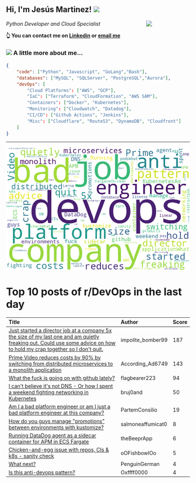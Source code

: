 <!--
**jmartinezl/jmartinezl** is a ✨ _special_ ✨ repository because its `README.md` (this file) appears on your GitHub profile.

Here are some ideas to get you started:

- 🔭 I’m currently working on ...
- 🌱 I’m currently learning ...
- 👯 I’m looking to collaborate on ...
- 🤔 I’m looking for help with ...
- 💬 Ask me about ...
- 📫 How to reach me: ...
- 😄 Pronouns: ...
- ⚡ Fun fact: ...
-->

<h2>Hi, I'm Jesús Martinez! <img src="https://media.giphy.com/media/WUlplcMpOCEmTGBtBW/giphy.gif" width="30"> </h2>
<img align='right' src="https://media.giphy.com/media/NytMLKyiaIh6VH9SPm/giphy.gif" width="120">
<p><em>Python Developer and Cloud Specialist
</em></p>

**👆 You can contact me on [Linkedin](https://www.linkedin.com/in/jes%C3%BAs-martinez-2b7b10104/) or [email me](mailto:jesus.mtz.lorenzo@gmail.com)**

### <img src="https://media.giphy.com/media/VgCDAzcKvsR6OM0uWg/giphy.gif" width="50"> A little more about me...  

```json
{
    "code": ["Python", "Javascript", "GoLang","Bash"],
    "databases": ["MySQL", "SQLServer", "PostgreSQL","Aurora"],
    "devOps": [
        "Cloud Platforms": ["AWS", "GCP"],
        "IaC": ["Terraform", "CloudFormation", "AWS SAM"],
        "Containers": ["Docker", "Kubernetes"],
        "Monitoring": ["Cloudwatch", "Datadog"],
        "CI/CD": ["Github Actions", "Jenkins"],
        "Misc": ["Cloudflare", "Route53", "DynamoDB", "Cloudfront"]
    ]
}
```
---

![Wordcloud](./cloud.png)

# Top 10 posts of r/DevOps in the last day

| Title | Author | Score |
|:---|:---|:---|
| [Just started a director job at a company 5x the size of my last one and am quietly freaking out. Could use some advice on how to hold my crap together so I don't quit.](https://www.reddit.com/r/devops/comments/13cykjj/just_started_a_director_job_at_a_company_5x_the/) | impolite_bomber99 | 187 |
| [Prime Video reduces costs by 90% by switching from distributed microservices to a monolith application](https://www.reddit.com/r/devops/comments/13cnspx/prime_video_reduces_costs_by_90_by_switching_from/) | According_Ad6749 | 143 |
| [What the fuck is going on with github lately?](https://www.reddit.com/r/devops/comments/13cw9wm/what_the_fuck_is_going_on_with_github_lately/) | flagbearer223 | 94 |
| [I can't believe it's not DNS - Or how I spent a weekend fighting networking in Kubernetes](https://www.reddit.com/r/devops/comments/13dj0bh/i_cant_believe_its_not_dns_or_how_i_spent_a/) | bruj0and | 50 |
| [Am I a bad platform engineer or am I just a bad platform engineer at this company?](https://www.reddit.com/r/devops/comments/13dbccy/am_i_a_bad_platform_engineer_or_am_i_just_a_bad/) | PartemConsilio | 19 |
| [How do you guys manage "promotions" between environments with kustomize?](https://www.reddit.com/r/devops/comments/13d0ddl/how_do_you_guys_manage_promotions_between/) | salmoneaffumicat0 | 8 |
| [Running DataDog agent as a sidecar container for APM in ECS Fargate](https://www.reddit.com/r/devops/comments/13dbpj4/running_datadog_agent_as_a_sidecar_container_for/) | theBeeprApp | 6 |
| [Chicken-and-egg issue with repos, CIs &amp; k8s - sanity check](https://www.reddit.com/r/devops/comments/13dlj8d/chickenandegg_issue_with_repos_cis_k8s_sanity/) | oOFishbowlOo | 5 |
| [What next?](https://www.reddit.com/r/devops/comments/13cqjvd/what_next/) | PenguinGerman | 4 |
| [Is this anti-devops pattern?](https://www.reddit.com/r/devops/comments/13csvh8/is_this_antidevops_pattern/) | Oxffff0000 | 4 |
